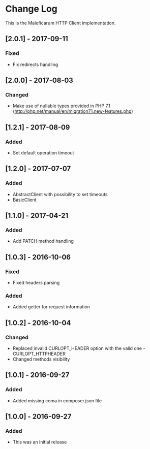 # Change Log
This is the Maleficarum HTTP Client implementation. 

## [2.0.1] - 2017-09-11
### Fixed
- Fix redirects handling

## [2.0.0] - 2017-08-03
### Changed
- Make use of nullable types provided in PHP 7.1 (http://php.net/manual/en/migration71.new-features.php)

## [1.2.1] - 2017-08-09
### Added
- Set default operation timeout

## [1.2.0] - 2017-07-07
### Added
- AbstractClient with possibility to set timeouts
- BasicClient

## [1.1.0] - 2017-04-21
### Added
- Add PATCH method handling

## [1.0.3] - 2016-10-06
### Fixed
- Fixed headers parsing

### Added
- Added getter for request information

## [1.0.2] - 2016-10-04
### Changed
- Replaced invalid CURLOPT_HEADER option with the valid one - CURLOPT_HTTPHEADER
- Changed methods visibility

## [1.0.1] - 2016-09-27
### Added
- Added missing coma in composer.json file

## [1.0.0] - 2016-09-27
### Added
- This was an initial release
